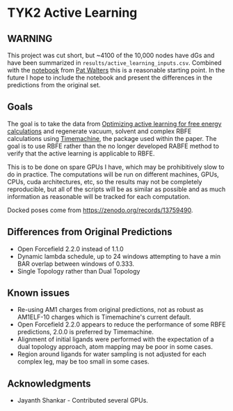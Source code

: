 # TYK2 Active Learning

## WARNING
This project was cut short, but ~4100 of the 10,000 nodes have dGs and have been summarized in `results/active_learning_inputs.csv`. Combined with the [notebook](https://github.com/PatWalters/practical_cheminformatics_tutorials/blob/main/active_learning/active_regression.ipynb) from [Pat Walters](https://github.com/PatWalters) this is a reasonable starting point. In the future I hope to include the notebook and present the differences in the predictions from the original set.

## Goals

The goal is to take the data from [Optimizing active learning for free energy calculations](https://www.sciencedirect.com/science/article/pii/S2667318522000204]) and regenerate vacuum, solvent and complex RBFE calculations using [Timemachine](https://github.com/proteneer/timemachine), the package used within the paper. The goal is to use RBFE rather than the no longer developed RABFE method to verify that the active learning is applicable to RBFE.

This is to be done on spare GPUs I have, which may be prohibitively slow to do in practice. The computations will be run on different machines, GPUs, CPUs, cuda architectures, etc, so the results may not be completely reproducible, but all of the scripts will be as similar as possible and as much information as reasonable will be tracked for each computation.

Docked poses come from https://zenodo.org/records/13759490.

## Differences from Original Predictions

- Open Forcefield 2.2.0 instead of 1.1.0
- Dynamic lambda schedule, up to 24 windows attempting to have a min BAR overlap between windows of 0.333.
- Single Topology rather than Dual Topology


## Known issues

- Re-using AM1 charges from original predictions, not as robust as AM1ELF-10 charges which is Timemachine's current default.
- Open Forcefield 2.2.0 appears to reduce the performance of some RBFE predictions, 2.0.0 is preferred by Timemachine.
- Alignment of initial ligands were performed with the expectation of a dual topology approach, atom mapping may be poor in some cases.
- Region around ligands for water sampling is not adjusted for each complex leg, may be too small in some cases.

## Acknowledgments
* Jayanth Shankar - Contributed several GPUs.
